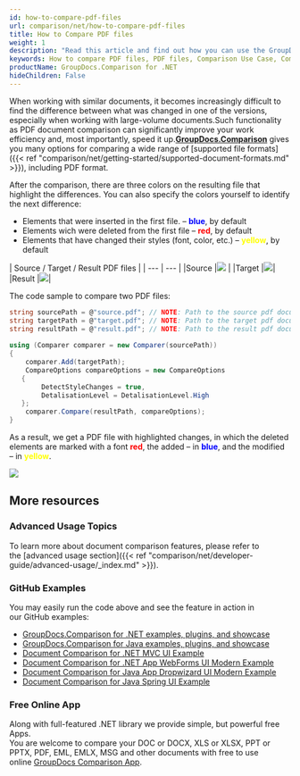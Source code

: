 ```yaml
---
id: how-to-compare-pdf-files
url: comparison/net/how-to-compare-pdf-files
title: How to Compare PDF files
weight: 1
description: "Read this article and find out how you can use the GroupDocs.Comparison for .NET to find differences in PDF files. Also, in this article you can find an option to use this product in your production"
keywords: How to compare PDF files, PDF files, Comparison Use Case, Compare PDF files
productName: GroupDocs.Comparison for .NET
hideChildren: False
---
```

When working with similar documents, it becomes increasingly difficult to find the difference between what was changed in one of the versions, especially when working with large-volume documents.Such functionality as PDF document comparison can significantly improve your work efficiency and, most importantly, speed it up.**[GroupDocs.Comparison](https://products.groupdocs.com/comparison/net)** gives you many options for comparing a wide range of [supported file formats]({{< ref "comparison/net/getting-started/supported-document-formats.md" >}}), including PDF format.

After the comparison, there are three colors on the resulting file that highlight the differences. You can also specify the colors yourself to identify the next difference:

*   Elements that were inserted in the first file. – <font color="blue">**blue**</font>, by default
*   Elements wich were deleted from the first file – <font color="red">**red**</font>, by default
*   Elements that have changed their styles (font, color, etc.) – <font color="yellow">**yellow**</font>, by default

|  Source / Target / Result PDF files |
| --- | --- |
|Source |![](comparison/net/images/how-to-compare-pdf-1.png) | 
|Target |![](comparison/net/images/how-to-compare-pdf-2.png)|
|Result |![](comparison/net/images/how-to-compare-pdf-3.png)|

The code sample to compare two PDF files:

```csharp
string sourcePath = @"source.pdf"; // NOTE: Path to the source pdf document 
string targetPath = @"target.pdf"; // NOTE: Path to the target pdf document 
string resultPath = @"result.pdf"; // NOTE: Path to the result pdf document       
            
using (Comparer comparer = new Comparer(sourcePath))
{
    comparer.Add(targetPath);
    CompareOptions compareOptions = new CompareOptions
   {
        DetectStyleChanges = true,
        DetalisationLevel = DetalisationLevel.High
   };
    comparer.Compare(resultPath, compareOptions);
}
```

As a result, we get a PDF file with highlighted changes, in which the deleted elements are marked with a font <font color="red">**red**</font>, the added – in <font color="blue">**blue**</font>, and the modified – in <font color="yellow">**yellow**</font>.

![](comparison/net/images/how-to-compare-autocad-drawings_2.png)

## More resources
### Advanced Usage Topics
To learn more about document comparison features, please refer to the [advanced usage section]({{< ref "comparison/net/developer-guide/advanced-usage/_index.md" >}}).

### GitHub Examples
You may easily run the code above and see the feature in action in our GitHub examples:
*   [GroupDocs.Comparison for .NET examples, plugins, and showcase](https://github.com/groupdocs-comparison/GroupDocs.Comparison-for-.NET)
*   [GroupDocs.Comparison for Java examples, plugins, and showcase](https://github.com/groupdocs-comparison/GroupDocs.Comparison-for-Java)
*   [Document Comparison for .NET MVC UI Example](https://github.com/groupdocs-comparison/GroupDocs.Comparison-for-.NET-MVC)
*   [Document Comparison for .NET App WebForms UI Modern Example](https://github.com/groupdocs-comparison/GroupDocs.Comparison-for-.NET-WebForms)
*   [Document Comparison for Java App Dropwizard UI Modern Example](https://github.com/groupdocs-comparison/GroupDocs.Comparison-for-Java-Dropwizard)
*   [Document Comparison for Java Spring UI Example](https://github.com/groupdocs-comparison/GroupDocs.Comparison-for-Java-Spring)
    
### Free Online App
Along with full-featured .NET library we provide simple, but powerful free Apps.  
You are welcome to compare your DOC or DOCX, XLS or XLSX, PPT or PPTX, PDF, EML, EMLX, MSG and other documents with free to use online [GroupDocs Comparison App](https://products.groupdocs.app/comparison).

